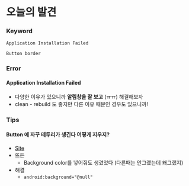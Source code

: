 # 오늘의 발견

### Keyword

`Application Installation Failed`

`Button border`



### Error

#### Application Installation Failed

* 다양한 이유가 있으니까 **알림창을 잘 보고** (ㅠㅠ) 해결해보자
* clean - rebuild 도 좋지만 다른 이유 때문인 경우도 있으니까!



### Tips

#### Button 에 자꾸 테두리가 생긴다 어떻게 지우지?

* [Site](https://stackoverflow.com/questions/14395603/how-to-remove-the-border-behind-the-button)
* 뜨든
  * Background color를 넣어줘도 생겼었다 (다른때는 안그랬는데 왜그랬지)
* 해결
  * `android:background="@null"`



